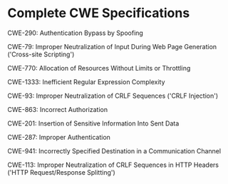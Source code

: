 

# Complete CWE Specifications

CWE-290: Authentication Bypass by Spoofing

CWE-79: Improper Neutralization of Input During Web Page Generation ('Cross-site Scripting')

CWE-770: Allocation of Resources Without Limits or Throttling

CWE-1333: Inefficient Regular Expression Complexity

CWE-93: Improper Neutralization of CRLF Sequences ('CRLF Injection')

CWE-863: Incorrect Authorization

CWE-201: Insertion of Sensitive Information Into Sent Data

CWE-287: Improper Authentication

CWE-941: Incorrectly Specified Destination in a Communication Channel

CWE-113: Improper Neutralization of CRLF Sequences in HTTP Headers ('HTTP Request/Response Splitting')